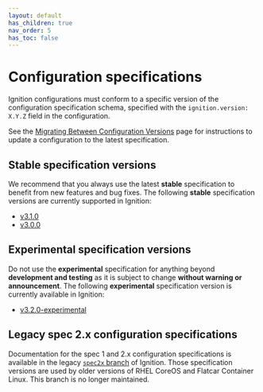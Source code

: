 ```yaml
---
layout: default
has_children: true
nav_order: 5
has_toc: false
---
```


# Configuration specifications

Ignition configurations must conform to a specific version of the configuration
specification schema, specified with the `ignition.version: X.Y.Z` field in the
configuration.

See the [Migrating Between Configuration Versions](migrating-configs.md) page
for instructions to update a configuration to the latest specification.

## Stable specification versions

We recommend that you always use the latest **stable** specification to benefit
from new features and bug fixes. The following **stable** specification
versions are currently supported in Ignition:

- [v3.1.0](configuration-v3_1.md)
- [v3.0.0](configuration-v3_0.md)

## Experimental specification versions

Do not use the **experimental** specification for anything beyond **development
and testing** as it is subject to change **without warning or announcement**.
The following **experimental** specification version is currently available in
Ignition:

- [v3.2.0-experimental](configuration-v3_2_experimental.md)

## Legacy spec 2.x configuration specifications

Documentation for the spec 1 and 2.x configuration specifications is available
in the legacy [`spec2x` branch](https://github.com/coreos/ignition/tree/spec2x/doc)
of Ignition. Those specification versions are used by older versions of RHEL
CoreOS and Flatcar Container Linux. This branch is no longer maintained.
